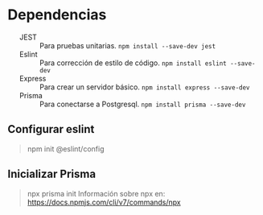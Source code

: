 # Dependencias
<ul>
  <dt>JEST</dt><dd>Para pruebas unitarias. <code>npm install --save-dev jest</code></dd>
  <dt>Eslint</dt><dd>Para corrección de estilo de código. <code>npm install eslint --save-dev</code></dd>
  <dt>Express</dt><dd>Para crear un servidor básico. <code>npm install express --save-dev</code></dd>
  <dt>Prisma</dt><dd>Para conectarse a Postgresql. <code>npm install prisma --save-dev</code></dd>
</ul>

## Configurar eslint
> npm init @eslint/config

## Inicializar Prisma
>npx prisma init
Información sobre npx en: https://docs.npmjs.com/cli/v7/commands/npx
